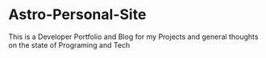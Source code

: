 # Astro-Personal-Site
This is a Developer Portfolio and Blog for my Projects and general thoughts on the state of Programing and Tech
